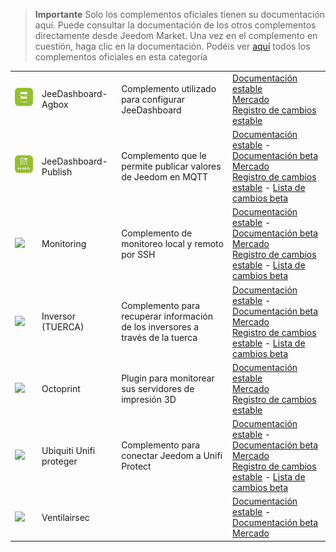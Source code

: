 
>**Importante**
>Solo los complementos oficiales tienen su documentación aquí. Puede consultar la documentación de los otros complementos directamente desde Jeedom Market. Una vez en el complemento en cuestión, haga clic en la documentación.
>Podéis ver [aquí](https://market.jeedom.com/index.php?v=d&p=market&type=plugin&categorie=monitoring) todos los complementos oficiales en esta categoría


| | | | |
|--- | --- | --- | ---|
|<img src="jeeDashboardAgbox/jeeDashboardAgbox_icon.png" class="pluginLogo" width="100" />|JeeDashboard-Agbox|Complemento utilizado para configurar JeeDashboard|[Documentación estable](jeeDashboardAgbox/index.md)<br/>[Mercado](https://market.jeedom.com/index.php?v=d&p=market_display&id=4523)<br/>[Registro de cambios estable](jeeDashboardAgbox/changelog.md)|
|<img src="jeeDashboardPublish/jeeDashboardPublish_icon.png" class="pluginLogo" width="100" />|JeeDashboard-Publish|Complemento que le permite publicar valores de Jeedom en MQTT|[Documentación estable](jeeDashboardPublish/index.md) - [Documentación beta](jeeDashboardPublish/beta/index.md)<br/>[Mercado](https://market.jeedom.com/index.php?v=d&p=market_display&id=4482)<br/>[Registro de cambios estable](jeeDashboardPublish/changelog.md) - [Lista de cambios beta](jeeDashboardPublish/beta/changelog.md)|
|<img src="monitoring2/monitoring2_icon.png" class="pluginLogo" width="100" />|Monitoring|Complemento de monitoreo local y remoto por SSH|[Documentación estable](monitoring2/index.md) - [Documentación beta](monitoring2/beta/index.md)<br/>[Mercado](https://market.jeedom.com/index.php?v=d&p=market_display&id=3317)<br/>[Registro de cambios estable](monitoring2/changelog.md) - [Lista de cambios beta](monitoring2/beta/changelog.md)|
|<img src="nut/nut_icon.png" class="pluginLogo" width="100" />|Inversor (TUERCA)|Complemento para recuperar información de los inversores a través de la tuerca|[Documentación estable](nut/index.md) - [Documentación beta](nut/beta/index.md)<br/>[Mercado](https://market.jeedom.com/index.php?v=d&p=market_display&id=1500)<br/>[Registro de cambios estable](nut/changelog.md) - [Lista de cambios beta](nut/beta/changelog.md)|
|<img src="octoprint/octoprint_icon.png" class="pluginLogo" width="100" />|Octoprint|Plugin para monitorear sus servidores de impresión 3D|[Documentación estable](octoprint/index.md)<br/>[Mercado](https://market.jeedom.com/index.php?v=d&p=market_display&id=3295)<br/>[Registro de cambios estable](octoprint/changelog.md)|
|<img src="unifiprotect/unifiprotect_icon.png" class="pluginLogo" width="100" />|Ubiquiti Unifi proteger|Complemento para conectar Jeedom a Unifi Protect|[Documentación estable](unifiprotect/index.md) - [Documentación beta](unifiprotect/beta/index.md)<br/>[Mercado](https://market.jeedom.com/index.php?v=d&p=market_display&id=4188)<br/>[Registro de cambios estable](unifiprotect/changelog.md) - [Lista de cambios beta](unifiprotect/beta/changelog.md)|
|<img src="ventilairsec/ventilairsec_icon.png" class="pluginLogo" width="100" />|Ventilairsec||[Documentación estable](ventilairsec/index.md) - [Documentación beta](ventilairsec/beta/index.md)<br/>[Mercado](https://market.jeedom.com/index.php?v=d&p=market_display&id=3895)|
